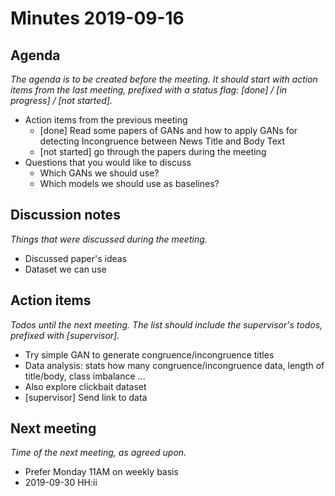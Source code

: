 # Minutes 2019-09-16


## Agenda

_The agenda is to be created before the meeting. It should start with action items from the last meeting, prefixed with a status flag: [done] / [in progress] / [not started]._

  - Action items from the previous meeting
    * [done] Read some papers of GANs and how to apply GANs for detecting Incongruence between News Title and Body Text
    * [not started] go through the papers during the meeting
  - Questions that you would like to discuss
  	* Which GANs we should use?
  	* Which models we should use as baselines?

## Discussion notes

_Things that were discussed during the meeting._

  - Discussed paper's ideas
  - Dataset we can use


## Action items

_Todos until the next meeting. The list should include the supervisor's todos, prefixed with [supervisor]._

  - Try simple GAN to generate congruence/incongruence titles
  - Data analysis: stats how many congruence/incongruence data, length of title/body, class imbalance ...
  - Also explore clickbait dataset
  - [supervisor] Send link to data


## Next meeting

_Time of the next meeting, as agreed upon._
  - Prefer Monday 11AM on weekly basis
  - 2019-09-30 HH:ii